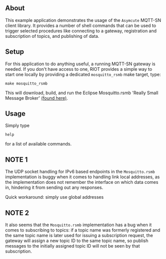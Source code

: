 ## About
This example application demonstrates the usage of the `Asymcute` MQTT-SN client
library. It provides a number of shell commands that can be used to trigger
selected procedures like connecting to a gateway, registration and subscription
of topics, and publishing of data.

## Setup
For this application to do anything useful, a running MQTT-SN gateway is needed.
If you don't have access to one, RIOT provides a simple way to start one locally
by providing a dedicated `mosquitto_rsmb` make target, type:
```
make mosquitto_rsmb
```

This will download, build, and run the Eclipse Mosquitto.rsmb 'Really Small
Message Broker' [(found here)](https://github.com/eclipse/mosquitto.rsmb).

## Usage
Simply type
```
help
```
for a list of available commands.

## NOTE 1
The UDP socket handling for IPv6 based endpoints in the `Mosquitto.rsmb`
implementation is buggy when it comes to handling link local addresses,
as the implementation does not remember the interface on which data comes in,
hindering it from sending out any responses.

Quick workaround: simply use global addresses

## NOTE 2
It also seems that the `Mosquitto.rsmb` implementation has a bug when it comes
to subscribing to topics: if a topic name was formerly registered and the same
topic name is later used for issuing a subscription request, the gateway will
assign a new topic ID to the same topic name, so publish messages to the
initially assigned topic ID will not be seen by that subscription.
